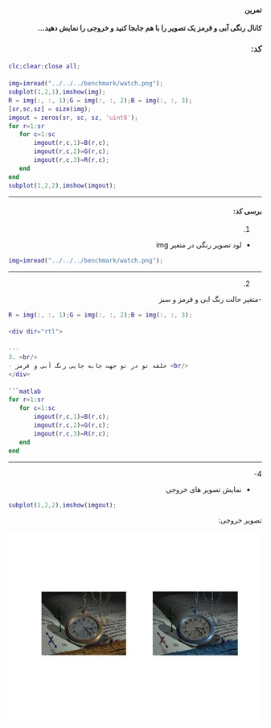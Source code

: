 <div dir="rtl">

#### تمرین <br />
#### کانال رنگی آبی و قرمز یک تصویر را با هم جابجا کنید و خروجی را نمایش دهید... <br />



### کد:
</div>

```matlab
clc;clear;close all;

img=imread("../../../benchmark/watch.png");
subplot(1,2,1),imshow(img);
R = img(:, :, 1);G = img(:, :, 2);B = img(:, :, 3);
[sr,sc,sz] = size(img);
imgout = zeros(sr, sc, sz, 'uint8');
for r=1:sr
   for c=1:sc
       imgout(r,c,1)=B(r,c);
       imgout(r,c,2)=G(r,c);
       imgout(r,c,3)=R(r,c);
   end
end
subplot(1,2,2),imshow(imgout);
```

<div dir="rtl">

---
#### برسی کد:

1. <br/>
- لود تصویر رنگی در متغیر img <br/>
</div>

```matlab
img=imread("../../../benchmark/watch.png");

```
<div dir="rtl">

---
2. <br/>
-متغیر حالت رنگ ابی و قرمز و سبز<br />
</div>

```matlab
R = img(:, :, 1);G = img(:, :, 2);B = img(:, :, 3);

<div dir="rtl">

---
3. <br/>
- حلقه تو در تو جهت جابه جایی رنگ آبی و قرمز <br/>
</div>

```matlab
for r=1:sr
   for c=1:sc
       imgout(r,c,1)=B(r,c);
       imgout(r,c,2)=G(r,c);
       imgout(r,c,3)=R(r,c);
   end
end
```
<div dir="rtl">

---
4-<br/>
- نمایش تصویر های خروجی 
</div>

```matlab
subplot(1,2,2),imshow(imgout);
```
<div dir="rtl">
تصویر خروجی:<br />
</div>

![Image of Yaktocat](untitled.jpg)
